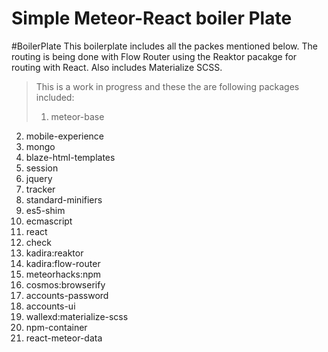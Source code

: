 Simple Meteor-React boiler Plate
=================================

#BoilerPlate
This boilerplate includes all the packes mentioned below. The routing is being done with
Flow Router using the Reaktor pacakge for routing with React. Also includes Materialize 
SCSS.

>This is a work in progress and these the are following packages included:
>1. meteor-base             
2. mobile-experience       
3. mongo                   
4. blaze-html-templates    
5. session                 
6. jquery                  
7. tracker                
8. standard-minifiers      
9. es5-shim               
10. ecmascript                             
11. react
12. check
13. kadira:reaktor
14. kadira:flow-router
15. meteorhacks:npm
16. cosmos:browserify
17. accounts-password
18. accounts-ui
19. wallexd:materialize-scss
20. npm-container
21. react-meteor-data